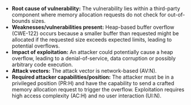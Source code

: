 - **Root cause of vulnerability:** The vulnerability lies within a third-party component where memory allocation requests do not check for out-of-bounds sizes.
- **Weaknesses/vulnerabilities present:** Heap-based buffer overflow (CWE-122) occurs because a smaller buffer than requested might be allocated if the requested size exceeds expected limits, leading to potential overflows.
- **Impact of exploitation:** An attacker could potentially cause a heap overflow, leading to a denial-of-service, data corruption or possibly arbitrary code execution.
- **Attack vectors:** The attack vector is network-based (AV:N).
- **Required attacker capabilities/position:** The attacker must be in a privileged position (PR:H) and have the capability to send a crafted memory allocation request to trigger the overflow. Exploitation requires high access complexity (AC:H) and no user interaction (UI:N).